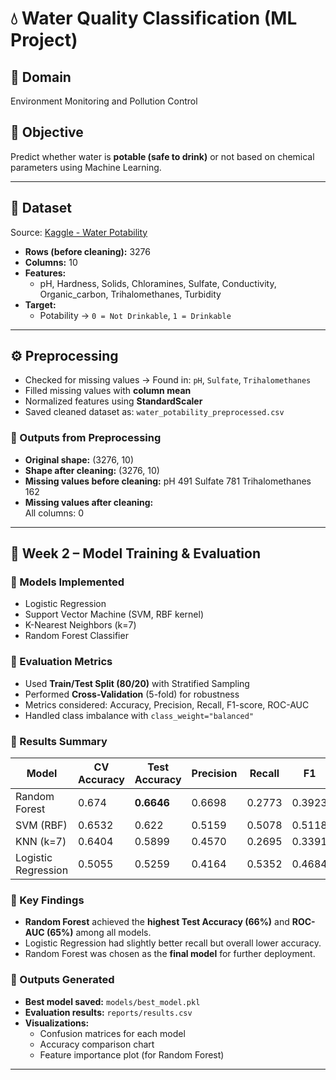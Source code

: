 # 💧 Water Quality Classification (ML Project)

## 📌 Domain
Environment Monitoring and Pollution Control

## 📌 Objective
Predict whether water is **potable (safe to drink)** or not based on chemical parameters using Machine Learning.

---

## 📂 Dataset
Source: [Kaggle - Water Potability](https://www.kaggle.com/datasets/adityakadiwal/water-potability)  

- **Rows (before cleaning):** 3276  
- **Columns:** 10  
- **Features:**  
  - pH, Hardness, Solids, Chloramines, Sulfate, Conductivity, Organic_carbon, Trihalomethanes, Turbidity  
- **Target:**  
  - Potability → `0 = Not Drinkable`, `1 = Drinkable`

---

## ⚙️ Preprocessing
- Checked for missing values → Found in: `pH`, `Sulfate`, `Trihalomethanes`
- Filled missing values with **column mean**
- Normalized features using **StandardScaler**
- Saved cleaned dataset as: `water_potability_preprocessed.csv`

### 🔹 Outputs from Preprocessing
- **Original shape:** (3276, 10)  
- **Shape after cleaning:** (3276, 10)  
- **Missing values before cleaning:**
pH 491
Sulfate 781
Trihalomethanes 162
- **Missing values after cleaning:**  
All columns: 0

---

## 🤖 Week 2 – Model Training & Evaluation

### 🔹 Models Implemented
- Logistic Regression
- Support Vector Machine (SVM, RBF kernel)
- K-Nearest Neighbors (k=7)
- Random Forest Classifier

### 🔹 Evaluation Metrics
- Used **Train/Test Split (80/20)** with Stratified Sampling
- Performed **Cross-Validation** (5-fold) for robustness
- Metrics considered: Accuracy, Precision, Recall, F1-score, ROC-AUC
- Handled class imbalance with `class_weight="balanced"`

### 🔹 Results Summary
| Model                | CV Accuracy | Test Accuracy | Precision | Recall | F1   | ROC-AUC |
|-----------------------|-------------|---------------|-----------|--------|------|---------|
| Random Forest         | 0.674       | **0.6646**    | 0.6698    | 0.2773 | 0.3923 | **0.6576** |
| SVM (RBF)             | 0.6532      | 0.622         | 0.5159    | 0.5078 | 0.5118 | 0.6444 |
| KNN (k=7)             | 0.6404      | 0.5899        | 0.4570    | 0.2695 | 0.3391 | 0.5995 |
| Logistic Regression   | 0.5055      | 0.5259        | 0.4164    | 0.5352 | 0.4684 | 0.548  |

### 🔹 Key Findings
- **Random Forest** achieved the **highest Test Accuracy (66%)** and **ROC-AUC (65%)** among all models.  
- Logistic Regression had slightly better recall but overall lower accuracy.  
- Random Forest was chosen as the **final model** for further deployment.  

### 🔹 Outputs Generated
- **Best model saved:** `models/best_model.pkl`
- **Evaluation results:** `reports/results.csv`
- **Visualizations:**  
  - Confusion matrices for each model  
  - Accuracy comparison chart  
  - Feature importance plot (for Random Forest)

---
